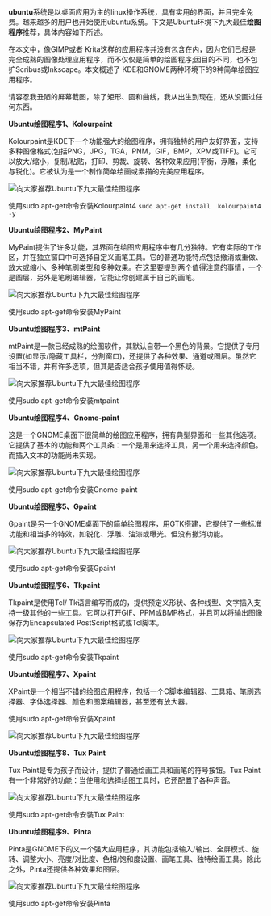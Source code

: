 **ubuntu**系统是以桌面应用为主的linux操作系统，具有实用的界面，并且完全免费。越来越多的用户也开始使用ubuntu系统。下文是Ubuntu环境下九大最佳**绘图程序**推荐，具体内容如下所述。

在本文中，像GIMP或者 Krita这样的应用程序并没有包含在内，因为它们已经是完全成熟的图像处理应用程序，而不仅仅是简单的绘图程序;因目的不同，也不包扩Scribus或Inkscape。本文概述了 KDE和GNOME两种环境下的9种简单绘图应用程序。

请容忍我丑陋的屏幕截图，除了矩形、圆和曲线，我从出生到现在，还从没画过任何东西。

**Ubuntu绘图程序1、Kolourpaint**

Kolourpaint是KDE下一个功能强大的绘图程序，拥有独特的用户友好界面，支持多种图像格式(包括PNG，JPG，TGA，PNM，GIF，BMP，XPM或TIFF)。它可以放大/缩小，复制/粘贴，打印、剪裁、旋转、各种效果应用(平衡，浮雕，柔化与锐化)。它被认为是一个制作简单绘画或素描的完美应用程序。

![向大家推荐Ubuntu下九大最佳绘图程序](https://upload-images.jianshu.io/upload_images/14555448-e7d0a0e1b90f8b28.png?imageMogr2/auto-orient/strip%7CimageView2/2/w/1240)

使用sudo apt-get命令安装Kolourpaint4
`sudo apt-get install  kolourpaint4 -y`

**Ubuntu绘图程序2、MyPaint**

MyPaint提供了许多功能，其界面在绘图应用程序中有几分独特。它有实际的工作区，并在独立窗口中可选择自定义画笔工具。它的普通功能特点包括撤消或重做、放大或缩小、多种笔刷类型和多种效果。在这里要提到两个值得注意的事情，一个是图层，另外是笔刷编辑器，它能让你创建属于自己的画笔。

![向大家推荐Ubuntu下九大最佳绘图程序](https://upload-images.jianshu.io/upload_images/14555448-40b15a1b8d0866d5.png?imageMogr2/auto-orient/strip%7CimageView2/2/w/1240)

使用sudo apt-get命令安装MyPaint

**Ubuntu绘图程序3、mtPaint**

mtPaint是一款已经成熟的绘图软件，其默认自带一个黑色的背景。它提供了专用设置(如显示/隐藏工具栏，分割窗口)，还提供了各种效果、通道或图层。虽然它相当不错，并有许多选项，但其是否适合孩子使用值得怀疑。

![向大家推荐Ubuntu下九大最佳绘图程序](https://upload-images.jianshu.io/upload_images/14555448-41dfcebff0748fea.png?imageMogr2/auto-orient/strip%7CimageView2/2/w/1240)

使用sudo apt-get命令安装mtpaint

**Ubuntu绘图程序4、Gnome-paint**

这是一个GNOME桌面下很简单的绘图应用程序，拥有典型界面和一些其他选项。它提供了基本的功能和两个工具条：一个是用来选择工具，另一个用来选择颜色。而插入文本的功能尚未实现。

![向大家推荐Ubuntu下九大最佳绘图程序](https://upload-images.jianshu.io/upload_images/14555448-9713dbeb7c3fcf29.png?imageMogr2/auto-orient/strip%7CimageView2/2/w/1240)

使用sudo apt-get命令安装Gnome-paint

**Ubuntu绘图程序5、Gpaint**

Gpaint是另一个GNOME桌面下的简单绘图程序，用GTK搭建，它提供了一些标准功能和相当多的特效，如锐化、浮雕、油漆或曝光。但没有撤消功能。

![向大家推荐Ubuntu下九大最佳绘图程序](https://upload-images.jianshu.io/upload_images/14555448-248672c40c8fdb7a.png?imageMogr2/auto-orient/strip%7CimageView2/2/w/1240)

使用sudo apt-get命令安装Gpaint

**Ubuntu绘图程序6、Tkpaint**

Tkpaint是使用Tcl/ Tk语言编写而成的，提供预定义形状、各种线型、文字插入支持一级其他的一些工具。它可以打开GIF、PPM或BMP格式，并且可以将输出图像保存为Encapsulated PostScript格式或Tcl脚本。

![向大家推荐Ubuntu下九大最佳绘图程序](https://upload-images.jianshu.io/upload_images/14555448-0076a00bfc56e126.png?imageMogr2/auto-orient/strip%7CimageView2/2/w/1240)

使用sudo apt-get命令安装Tkpaint

**Ubuntu绘图程序7、Xpaint**

XPaint是一个相当不错的绘图应用程序，包括一个C脚本编辑器、工具箱、笔刷选择器、字体选择器、颜色和图案编辑器，甚至还有放大器。

使用sudo apt-get命令安装Xpaint

![向大家推荐Ubuntu下九大最佳绘图程序](https://upload-images.jianshu.io/upload_images/14555448-c3112754f9c5e358.png?imageMogr2/auto-orient/strip%7CimageView2/2/w/1240)

**Ubuntu绘图程序8、Tux Paint**

Tux Paint是专为孩子而设计，提供了普通绘画工具和画笔的符号按钮。Tux Paint有一个非常好的功能：当使用和选择绘图工具时，它还配置了各种声音。

![向大家推荐Ubuntu下九大最佳绘图程序](https://upload-images.jianshu.io/upload_images/14555448-f50a85975f91913d.png?imageMogr2/auto-orient/strip%7CimageView2/2/w/1240)

使用sudo apt-get命令安装Tux Paint

**Ubuntu绘图程序9、Pinta**

Pinta是GNOME下的又一个强大应用程序，其功能包括输入/输出、全屏模式、旋转、调整大小、亮度/对比度、色相/饱和度设置、画笔工具、独特绘画工具。除此之外，Pinta还提供各种效果和图层。

![向大家推荐Ubuntu下九大最佳绘图程序](https://upload-images.jianshu.io/upload_images/14555448-631f7eac6ed0e7fb.png?imageMogr2/auto-orient/strip%7CimageView2/2/w/1240)

使用sudo apt-get命令安装Pinta
